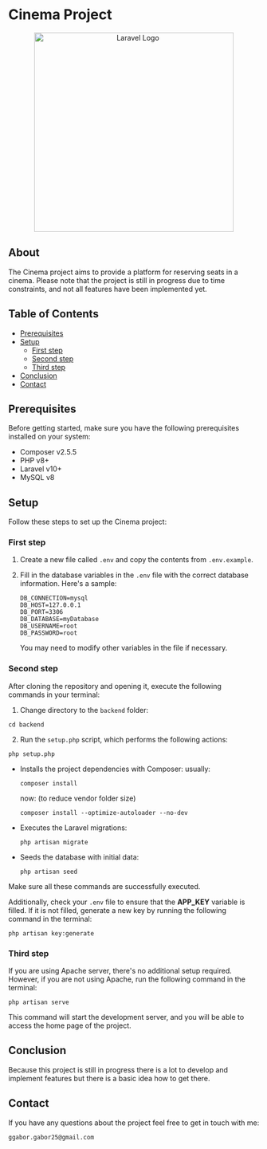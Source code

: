 # Cinema Project

<p align="center"><a href="https://laravel.com" target="_blank"><img src="https://raw.githubusercontent.com/laravel/art/master/logo-lockup/5%20SVG/2%20CMYK/1%20Full%20Color/laravel-logolockup-cmyk-red.svg" width="400" alt="Laravel Logo"></a></p>

## About

The Cinema project aims to provide a platform for reserving seats in a cinema. Please note that the project is still in progress due to time constraints, and not all features have been implemented yet.

## Table of Contents

- [Prerequisites](#prerequisites)
- [Setup](#setup)
  - [First step](#first-step)
  - [Second step](#second-step)
  - [Third step](#third-step)
- [Conclusion](#conclusion)
- [Contact](#license)

## Prerequisites

Before getting started, make sure you have the following prerequisites installed on your system:

- Composer v2.5.5
- PHP v8+
- Laravel v10+
- MySQL v8

## Setup

Follow these steps to set up the Cinema project:

### First step

1. Create a new file called `.env` and copy the contents from `.env.example`.
2. Fill in the database variables in the `.env` file with the correct database information. Here's a sample:

   ```
   DB_CONNECTION=mysql
   DB_HOST=127.0.0.1
   DB_PORT=3306
   DB_DATABASE=myDatabase
   DB_USERNAME=root
   DB_PASSWORD=root
   ```

   You may need to modify other variables in the file if necessary.

### Second step

After cloning the repository and opening it, execute the following commands in your terminal:

1. Change directory to the `backend` folder:

`cd backend`

2. Run the `setup.php` script, which performs the following actions:

`php setup.php`

- Installs the project dependencies with Composer:
  usually:

  ```
  composer install
  ```

  now: (to reduce vendor folder size)

  ```
  composer install --optimize-autoloader --no-dev
  ```

- Executes the Laravel migrations:
  ```
  php artisan migrate
  ```
- Seeds the database with initial data:
  ```
  php artisan seed
  ```

Make sure all these commands are successfully executed.

Additionally, check your `.env` file to ensure that the **APP_KEY** variable is filled. If it is not filled, generate a new key by running the following command in the terminal:

`php artisan key:generate`

### Third step

If you are using Apache server, there's no additional setup required. However, if you are not using Apache, run the following command in the terminal:

`php artisan serve`

This command will start the development server, and you will be able to access the home page of the project.

## Conclusion

Because this project is still in progress there is a lot to develop and implement features but there is a basic idea how to get there.

## Contact

If you have any questions about the project feel free to get in touch with me:

`ggabor.gabor25@gmail.com`
